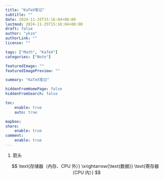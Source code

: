 ```yaml
---
title: "KaTeX笔记"
subtitle: ""
date: 2024-11-25T15:16:04+08:00
lastmod: 2024-11-25T15:16:04+08:00
draft: false
author: "ykzo"
authorLink: ""
license: ""

tags: ["Math", "KaTeX"]
categories: ["Note"]

featuredImage: ""
featuredImagePreview: ""

summary: "KaTeX笔记"

hiddenFromHomePage: false
hiddenFromSearch: false

toc:
    enable: true
    auto: true

mapbox:
share:
    enable: true
comment:
    enable: true
---
```


1. 箭头

$$
\text{存储器（内存、CPU 外）} \xrightarrow{\text{数据}} \text{寄存器（CPU 内）}
$$
